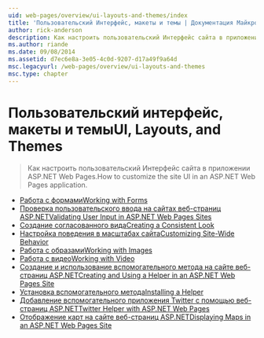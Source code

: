 ```yaml
---
uid: web-pages/overview/ui-layouts-and-themes/index
title: 'Пользовательский Интерфейс, макеты и темы | Документация Майкрософт'
author: rick-anderson
description: Как настроить пользовательский Интерфейс сайта в приложении ASP.NET Web Pages.
ms.author: riande
ms.date: 09/08/2014
ms.assetid: d7ec6e8a-3e05-4c0d-9207-d17a49f9a64d
msc.legacyurl: /web-pages/overview/ui-layouts-and-themes
msc.type: chapter
---
```

<a name="ui-layouts-and-themes"></a><span data-ttu-id="3b430-103">Пользовательский интерфейс, макеты и темы</span><span class="sxs-lookup"><span data-stu-id="3b430-103">UI, Layouts, and Themes</span></span>
====================
> <span data-ttu-id="3b430-104">Как настроить пользовательский Интерфейс сайта в приложении ASP.NET Web Pages.</span><span class="sxs-lookup"><span data-stu-id="3b430-104">How to customize the site UI in an ASP.NET Web Pages application.</span></span>


- [<span data-ttu-id="3b430-105">Работа с формами</span><span class="sxs-lookup"><span data-stu-id="3b430-105">Working with Forms</span></span>](4-working-with-forms.md)
- [<span data-ttu-id="3b430-106">Проверка пользовательского ввода на сайтах веб-страниц ASP.NET</span><span class="sxs-lookup"><span data-stu-id="3b430-106">Validating User Input in ASP.NET Web Pages Sites</span></span>](validating-user-input-in-aspnet-web-pages-sites.md)
- [<span data-ttu-id="3b430-107">Создание согласованного вида</span><span class="sxs-lookup"><span data-stu-id="3b430-107">Creating a Consistent Look</span></span>](3-creating-a-consistent-look.md)
- [<span data-ttu-id="3b430-108">Настройка поведения в масштабах сайта</span><span class="sxs-lookup"><span data-stu-id="3b430-108">Customizing Site-Wide Behavior</span></span>](18-customizing-site-wide-behavior.md)
- [<span data-ttu-id="3b430-109">Работа с образами</span><span class="sxs-lookup"><span data-stu-id="3b430-109">Working with Images</span></span>](9-working-with-images.md)
- [<span data-ttu-id="3b430-110">Работа с видео</span><span class="sxs-lookup"><span data-stu-id="3b430-110">Working with Video</span></span>](10-working-with-video.md)
- [<span data-ttu-id="3b430-111">Создание и использование вспомогательного метода на сайте веб-страниц ASP.NET</span><span class="sxs-lookup"><span data-stu-id="3b430-111">Creating and Using a Helper in an ASP.NET Web Pages Site</span></span>](creating-and-using-a-helper-in-an-aspnet-web-pages-site.md)
- [<span data-ttu-id="3b430-112">Установка вспомогательного метода</span><span class="sxs-lookup"><span data-stu-id="3b430-112">Installing a Helper</span></span>](installing-helpers.md)
- [<span data-ttu-id="3b430-113">Добавление вспомогательного приложения Twitter с помощью веб-страниц ASP.NET</span><span class="sxs-lookup"><span data-stu-id="3b430-113">Twitter Helper with ASP.NET Web Pages</span></span>](twitter-helper.md)
- [<span data-ttu-id="3b430-114">Отображение карт на сайте веб-страниц ASP.NET</span><span class="sxs-lookup"><span data-stu-id="3b430-114">Displaying Maps in an ASP.NET Web Pages Site</span></span>](displaying-maps-in-an-aspnet-web-pages-site.md)

